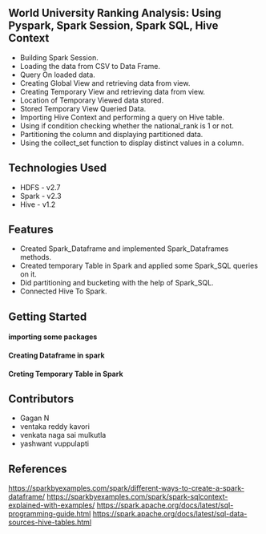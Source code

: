 ## World University Ranking Analysis: Using Pyspark, Spark Session, Spark SQL, Hive Context
    
* Building Spark Session.
* Loading the data from CSV to Data Frame.
* Query On loaded data.
* Creating Global View and retrieving data from view.
* Creating Temporary View and retrieving data from view.
* Location of Temporary Viewed data stored. 
* Stored Temporary View Queried Data.
* Importing Hive Context and performing a query on Hive table.
* Using if condition checking whether the national_rank is 1 or not.
* Partitioning the column and displaying partitioned data. 
* Using the collect_set function to display distinct values in a column.

## Technologies Used
* HDFS - v2.7
* Spark - v2.3
* Hive - v1.2

## Features
* Created Spark_Dataframe and implemented Spark_Dataframes methods.
* Created temporary Table in Spark and applied some Spark_SQL queries on it.
* Did partitioning and bucketing with the help of Spark_SQL.
* Connected Hive To Spark.

## Getting Started
#### importing some packages
#### Creating Dataframe in spark
#### Creting Temporary Table in Spark

## Contributors
* Gagan N
* ventaka reddy kavori
* venkata naga sai mulkutla
* yashwant vuppulapti


## References
https://sparkbyexamples.com/spark/different-ways-to-create-a-spark-dataframe/
https://sparkbyexamples.com/spark/spark-sqlcontext-explained-with-examples/
https://spark.apache.org/docs/latest/sql-programming-guide.html
https://spark.apache.org/docs/latest/sql-data-sources-hive-tables.html
